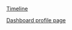[Timeline](https://github.com/zuri-training/EXCEL_COMP-Team_101/issues/8)

[Dashboard profile page](https://github.com/zuri-training/EXCEL_COMP-Team_101/issues/42)
